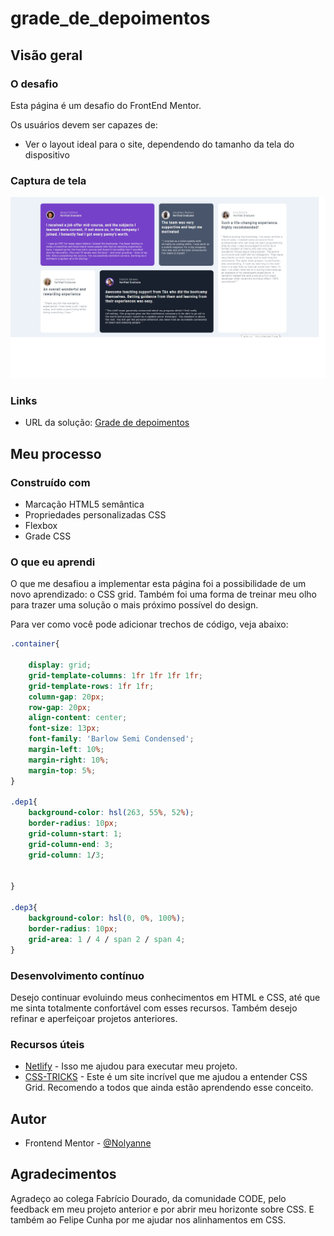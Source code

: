 # grade_de_depoimentos

## Visão geral

### O desafio

Esta página é um desafio do FrontEnd Mentor.

Os usuários devem ser capazes de:

- Ver o layout ideal para o site, dependendo do tamanho da tela do dispositivo

### Captura de tela

![](./grade_de_depoimentos.jpg)


### Links

- URL da solução: [Grade de depoimentos](https://regal-cat-2206bd.netlify.app)

## Meu processo

### Construído com

- Marcação HTML5 semântica
- Propriedades personalizadas CSS
- Flexbox
- Grade CSS

### O que eu aprendi

O que me desafiou a implementar esta página foi a possibilidade de um novo aprendizado: o CSS grid. Também foi uma forma de treinar meu olho para trazer uma solução o mais próximo possível do design.


Para ver como você pode adicionar trechos de código, veja abaixo:


```css
.container{

    display: grid;
    grid-template-columns: 1fr 1fr 1fr 1fr;
    grid-template-rows: 1fr 1fr;
    column-gap: 20px;
    row-gap: 20px;
    align-content: center;
    font-size: 13px;
    font-family: 'Barlow Semi Condensed';
    margin-left: 10%;    
    margin-right: 10%;
    margin-top: 5%;
}

.dep1{
    background-color: hsl(263, 55%, 52%);
    border-radius: 10px;
    grid-column-start: 1;
    grid-column-end: 3;
    grid-column: 1/3;


}

.dep3{
    background-color: hsl(0, 0%, 100%);  
    border-radius: 10px;   
    grid-area: 1 / 4 / span 2 / span 4;
}
```




### Desenvolvimento contínuo

Desejo continuar evoluindo meus conhecimentos em HTML e CSS, até que me sinta totalmente confortável com esses recursos. Também desejo refinar e aperfeiçoar projetos anteriores.


### Recursos úteis

- [Netlify](https://www.netlify.com) - Isso me ajudou para executar meu projeto. 
- [CSS-TRICKS](https://css-tricks.com/snippets/css/complete-guide-grid/) - Este é um site incrível que me ajudou a entender CSS Grid. Recomendo a todos que ainda estão aprendendo esse conceito.


## Autor

- Frontend Mentor - [@Nolyanne](https://www.frontendmentor.io/profile/Nolyanne)



## Agradecimentos

Agradeço ao colega Fabrício Dourado, da comunidade CODE, pelo feedback em meu projeto anterior e por abrir meu horizonte sobre CSS. E também ao Felipe Cunha por me ajudar nos alinhamentos em CSS.
